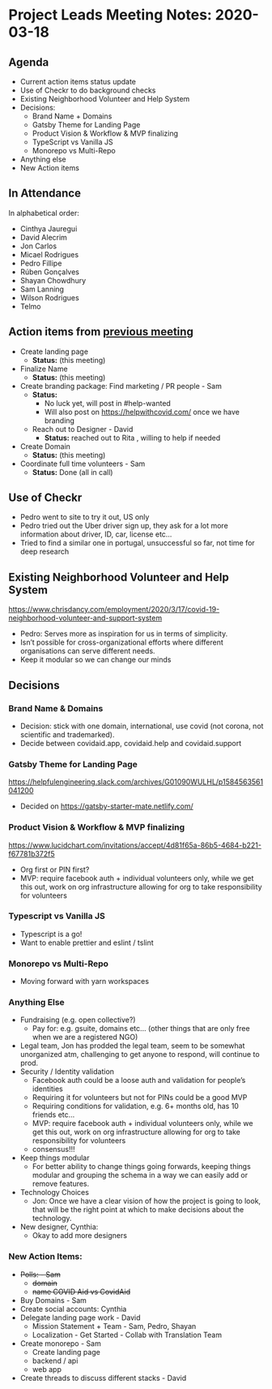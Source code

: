 # Project Leads Meeting Notes: 2020-03-18

## Agenda

* Current action items status update
* Use of Checkr to do background checks
* Existing Neighborhood Volunteer and Help System
* Decisions:
  * Brand Name + Domains
  * Gatsby Theme for Landing Page
  * Product Vision & Workflow & MVP finalizing
  * TypeScript vs Vanilla JS
  * Monorepo vs Multi-Repo
* Anything else
* New Action items


## In Attendance

In alphabetical order:

* Cinthya Jauregui
* David Alecrim
* Jon Carlos
* Micael Rodrigues
* Pedro Fillipe
* Rúben Gonçalves
* Shayan Chowdhury
* Sam Lanning
* Wilson Rodrigues
* Telmo


## Action items from [previous meeting](2020-03-17.md)

* Create landing page
  * **Status:** (this meeting)
* Finalize Name
  * **Status:** (this meeting)
* Create branding package:
  Find marketing / PR people - Sam
  * **Status:**
    * No luck yet, will post in #help-wanted
    * Will also post on https://helpwithcovid.com/ once we have branding
  * Reach out to Designer - David
    * **Status:** reached out to Rita , willing to help if needed
* Create Domain
  * **Status:** (this meeting)
* Coordinate full time volunteers - Sam
  * **Status:** Done (all in call)

## Use of Checkr

* Pedro went to site to try it out, US only
* Pedro tried out the Uber driver sign up, they ask for a lot more information about driver, ID, car, license etc… 
* Tried to find a similar one in portugal, unsuccessful so far, not time for deep research

## Existing Neighborhood Volunteer and Help System

https://www.chrisdancy.com/employment/2020/3/17/covid-19-neighborhood-volunteer-and-support-system

* Pedro: Serves more as inspiration for us in terms of simplicity.
* Isn’t possible for cross-organizational efforts where different organisations can serve different needs.
* Keep it modular so we can change our minds

## Decisions

### Brand Name & Domains

* Decision: stick with one domain, international, use covid (not corona, not scientific and trademarked).
* Decide between covidaid.app, covidaid.help and covidaid.support

### Gatsby Theme for Landing Page

https://helpfulengineering.slack.com/archives/G01090WULHL/p1584563561041200

* Decided on https://gatsby-starter-mate.netlify.com/

### Product Vision & Workflow & MVP finalizing

https://www.lucidchart.com/invitations/accept/4d81f65a-86b5-4684-b221-f67781b372f5

* Org first or PIN first?
* MVP: require facebook auth + individual volunteers only, while we get this out, work on org infrastructure allowing for org to take responsibility for volunteers

### Typescript vs Vanilla JS

* Typescript is a go!
* Want to enable prettier and eslint / tslint

### Monorepo vs Multi-Repo

* Moving forward with yarn workspaces

### Anything Else

* Fundraising (e.g. open collective?)
  * Pay for: e.g. gsuite, domains etc… (other things that are only free when we are a registered NGO)
* Legal team, Jon has prodded the legal team, seem to be somewhat unorganized atm, challenging to get anyone to respond, will continue to prod.
* Security / Identity validation
  * Facebook auth could be a loose auth and validation for people’s identities
  * Requiring it for volunteers but not for PINs could be a good MVP
  * Requiring conditions for validation, e.g. 6+ months old, has 10 friends etc…
  * MVP: require facebook auth + individual volunteers only, while we get this out, work on org infrastructure allowing for org to take responsibility for volunteers
  * consensus!!!
* Keep things modular
  * For better ability to change things going forwards, keeping things modular and grouping the schema in a way we can easily add or remove features.
* Technology Choices
  * Jon: Once we have a clear vision of how the project is going to look, that will be the right point at which to make decisions about the technology.
* New designer, Cynthia:
  * Okay to add more designers

### New Action Items:

* ~~Polls: - Sam~~
  * ~~domain~~
  * ~~name COVID Aid vs CovidAid~~
* Buy Domains - Sam
* Create social accounts: Cynthia
* Delegate landing page work - David
  * Mission Statement + Team - Sam, Pedro, Shayan
  * Localization - Get Started - Collab with Translation Team
* Create monorepo - Sam
  * Create landing page
  * backend / api
  * web app
* Create threads to discuss different stacks - David



